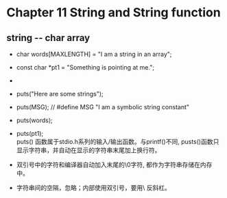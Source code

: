 #   Chapter 11 String and String function   
## string -- char array  

* char words[MAXLENGTH] = "I am a string in an array";
* const char *pt1 = "Something is pointing at me.";
*  
* puts("Here are some strings");
* puts(MSG); // #define MSG "I am a symbolic string constant"  
* puts(words);  
* puts(pt1);  
puts() 函数属于stdio.h系列的输入/输出函数。与printf()不同, pusts()函数只显示字符串，并自动在显示的字符串末尾加上换行符。  

* 双引号中的字符和编译器自动加入末尾的\0字符, 都作为字符串存储在内存中。
* 字符串间的空隔，忽略；内部使用双引号，要用\ 反斜杠。  
